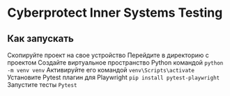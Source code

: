 # Cyberprotect Inner Systems Testing
## Как запускать
Скопируйте проект на свое устройство
Перейдите в директорию с проектом
Создайте виртуальное пространство Python командой
`python -m venv venv`
Активируйте его командой
`venv\Scripts\activate`
Установите Pytest плагин для Playwright
`pip install pytest-playwright`
Запустите тесты
`Pytest`